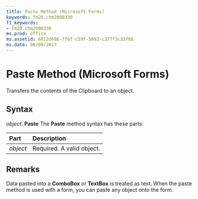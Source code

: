 ```yaml
---
title: Paste Method (Microsoft Forms)
keywords: fm20.chm2000330
f1_keywords:
- fm20.chm2000330
ms.prod: office
ms.assetid: 6812d686-7f6f-c59f-5892-c377f3c33f66
ms.date: 06/08/2017
---
```



# Paste Method (Microsoft Forms)



Transfers the contents of the Clipboard to an object.

## Syntax

_object_. **Paste**
The  **Paste** method syntax has these parts:


|Part|Description|
|:-----|:-----|
| _object_|Required. A valid object.|

## Remarks

Data pasted into a  **ComboBox** or **TextBox** is treated as text.
When the paste method is used with a form, you can paste any object onto the form.

